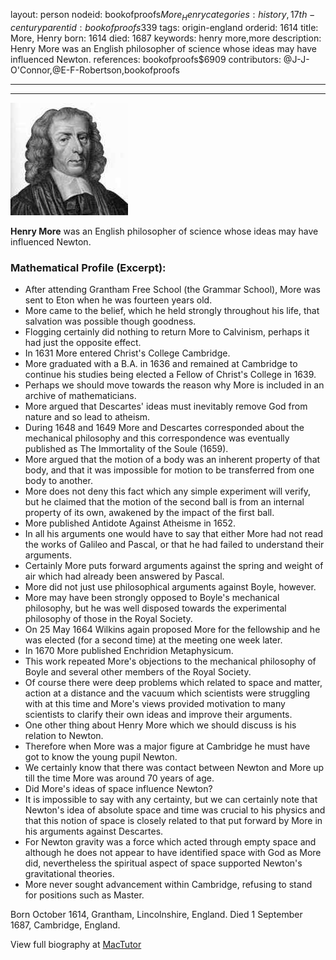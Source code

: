 layout: person
nodeid: bookofproofs$More_Henry
categories: history,17th-century
parentid: bookofproofs$339
tags: origin-england
orderid: 1614
title: More, Henry
born: 1614
died: 1687
keywords: henry more,more
description: Henry More was an English philosopher of science whose ideas may have influenced Newton.
references: bookofproofs$6909
contributors: @J-J-O'Connor,@E-F-Robertson,bookofproofs

---



---

![More_Henry.jpg](https://github.com/bookofproofs/bookofproofs.github.io/blob/main/_sources/_assets/images/portraits/More_Henry.jpg?raw=true)

**Henry More** was an English philosopher of science whose ideas may have influenced Newton.

### Mathematical Profile (Excerpt):
* After attending Grantham Free School (the Grammar School), More was sent to Eton when he was fourteen years old.
* More came to the belief, which he held strongly throughout his life, that salvation was possible though goodness.
* Flogging certainly did nothing to return More to Calvinism, perhaps it had just the opposite effect.
* In 1631 More entered Christ's College Cambridge.
* More graduated with a B.A. in 1636 and remained at Cambridge to continue his studies being elected a Fellow of Christ's College in 1639.
* Perhaps we should move towards the reason why More is included in an archive of mathematicians.
* More argued that Descartes' ideas must inevitably remove God from nature and so lead to atheism.
* During 1648 and 1649 More and Descartes corresponded about the mechanical philosophy and this correspondence was eventually published as The Immortality of the Soule (1659).
* More argued that the motion of a body was an inherent property of that body, and that it was impossible for motion to be transferred from one body to another.
* More does not deny this fact which any simple experiment will verify, but he claimed that the motion of the second ball is from an internal property of its own, awakened by the impact of the first ball.
* More published Antidote Against Atheisme in 1652.
* In all his arguments one would have to say that either More had not read the works of Galileo and Pascal, or that he had failed to understand their arguments.
* Certainly More puts forward arguments against the spring and weight of air which had already been answered by Pascal.
* More did not just use philosophical arguments against Boyle, however.
* More may have been strongly opposed to Boyle's mechanical philosophy, but he was well disposed towards the experimental philosophy of those in the Royal Society.
* On 25 May 1664 Wilkins again proposed More for the fellowship and he was elected (for a second time) at the meeting one week later.
* In 1670 More published Enchridion Metaphysicum.
* This work repeated More's objections to the mechanical philosophy of Boyle and several other members of the Royal Society.
* Of course there were deep problems which related to space and matter, action at a distance and the vacuum which scientists were struggling with at this time and More's views provided motivation to many scientists to clarify their own ideas and improve their arguments.
* One other thing about Henry More which we should discuss is his relation to Newton.
* Therefore when More was a major figure at Cambridge he must have got to know the young pupil Newton.
* We certainly know that there was contact between Newton and More up till the time More was around 70 years of age.
* Did More's ideas of space influence Newton?
* It is impossible to say with any certainty, but we can certainly note that Newton's idea of absolute space and time was crucial to his physics and that this notion of space is closely related to that put forward by More in his arguments against Descartes.
* For Newton gravity was a force which acted through empty space and although he does not appear to have identified space with God as More did, nevertheless the spiritual aspect of space supported Newton's gravitational theories.
* More never sought advancement within Cambridge, refusing to stand for positions such as Master.

Born October 1614, Grantham, Lincolnshire, England. Died 1 September 1687, Cambridge, England.

View full biography at [MacTutor](https://mathshistory.st-andrews.ac.uk/Biographies/More_Henry/)
